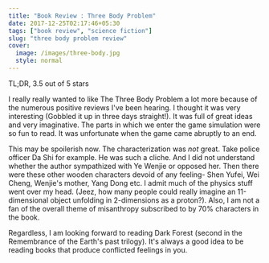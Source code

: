 ```yaml
---
title: "Book Review : Three Body Problem"
date: 2017-12-25T02:17:46+05:30
tags: ["book review", "science fiction"]
slug: "three body problem review"
cover:
  image: /images/three-body.jpg
  style: normal
---
```


TL;DR, 3.5 out of 5 stars


I really really wanted to like The Three Body Problem a lot more because of the
numerous positive reviews I've been hearing. I thought it was very interesting
(Gobbled it up in three days straight!). It was full of great ideas and very
imaginative. The parts in which we enter the game simulation were so fun to
read. It was unfortunate when the game came abruptly to an end.

This may be spoilerish now. The characterization was _not_ great. Take police
officer Da Shi for example. He was such a cliche. And I did not understand
whether the author sympathized with Ye Wenjie or opposed her. Then there were
these other wooden characters devoid of any feeling- Shen Yufei, Wei Cheng,
Wenjie's mother, Yang Dong etc. I admit much of the physics stuff went over my
head. (Jeez, how many people could really imagine an 11-dimensional object
unfolding in 2-dimensions as a proton?). Also, I am not a fan of the overall
theme of misanthropy subscribed to by 70% characters in the book.

Regardless, I am looking forward to reading Dark Forest (second in the
Remembrance of the Earth's past trilogy). It's always a good idea to be reading
books that produce conflicted feelings in you.
